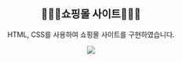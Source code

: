 <div align="center">
<h2> 🧑🏻‍💻쇼핑몰 사이트🧑🏻‍💻 </h2>
HTML, CSS를 사용하여 쇼핑몰 사이트를 구현하였습니다.
</div>
<p align="center">
  <img src=![스크린샷 2024-02-26 110120](https://github.com/kbsneues/Shopping-Mall-Site/assets/66941439/ad4c7b79-2d94-4176-9931-2e12f2ecc839)>
</p>

